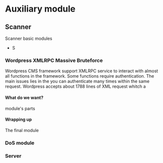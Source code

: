 # Auxiliary module


## Scanner 

Scanner basic modules

- S

### Wordpress XMLRPC Massive Bruteforce
Wordpress CMS framework support XMLRPC service to interact with almost all functions in the framework. Some functions require authentication. The main issues lies in the you can authenticate many times within the same request. Wordpress accepts about 1788 lines of XML request whitch a

#### What do we want?
module's parts 

#### Wrapping up
The final module 

### DoS module 

### Server

